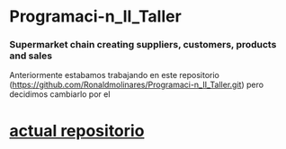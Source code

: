 # Programaci-n_II_Taller

### Supermarket chain creating suppliers, customers, products and sales

Anteriormente estabamos trabajando en este repositorio (https://github.com/Ronaldmolinares/Programaci-n_II_Taller.git) pero decidimos cambiarlo por el <p><h1><a href="/">actual repositorio</a></h1></p> 
